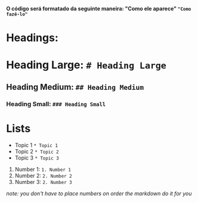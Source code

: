 **O código será formatado da seguinte maneira: "Como ele aparece" `"Como fazê-lo"`**

# **Headings:**

# Heading Large: `# Heading Large`
## Heading Medium: `## Heading Medium`
### Heading Small: `### Heading Small`

# **Lists**

* Topic 1 `* Topic 1`
* Topic 2 `* Topic 2`
* Topic 3 `* Topic 3`

1. Number 1: `1. Number 1`
2. Number 2: `2. Number 2`
2. Number 3: `2. Number 3`

*note: you don't have to place numbers on order the markdown do it for you*